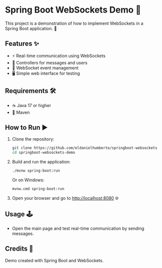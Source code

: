 # Spring Boot WebSockets Demo 🚀

This project is a demonstration of how to implement WebSockets in a Spring Boot application. 💬

## Features ✨
- ⚡ Real-time communication using WebSockets
- 📨 Controllers for messages and users
- 📡 WebSocket event management
- 🖥️ Simple web interface for testing

## Requirements 🛠️
- ☕ Java 17 or higher
- 🐘 Maven

## How to Run ▶️

1. Clone the repository:
   ```sh
   git clone https://github.com/eldanielhumberto/springboot-websockets-example.git
   cd springboot-websockets-demo
   ```
2. Build and run the application:
   ```sh
   ./mvnw spring-boot:run
   ```
   Or on Windows:
   ```sh
   mvnw.cmd spring-boot:run
   ```
3. Open your browser and go to [http://localhost:8080](http://localhost:8080) 🌐

## Usage 🕹️
- Open the main page and test real-time communication by sending messages.

## Credits 🙌
Demo created with Spring Boot and WebSockets.
